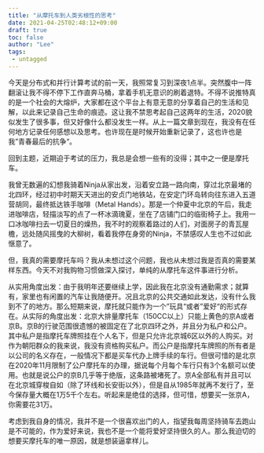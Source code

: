 ```yaml
---
title: "从摩托车到人类劣根性的思考"
date: 2021-04-25T02:48:12+09:00
draft: true
toc: false
author: "Lee"
tags:
 - untagged
---
```


今天是分布式和并行计算考试的前一天，我照常复习到深夜1点半。突然腹中一阵翻滚让我不得不停下工作直奔马桶，拿着手机无意识的刷着退特。不得不说推特真的是一个社会的大熔炉，大家都在这个平台上有意无意的分享着自己的生活和见解，以此来记录自己生命的痕迹。这让我不禁思考起自己这两年的生活，2020貌似发生了很多事，但又好像什么都没发生一样。从上一篇文章到现在，我没有在任何地方记录任何感想以及思考。也许现在是时候开始重新记录了，这也许也是我”青春最后的抗争“。

回到主题，近期迫于考试的压力，我总是会想一些有的没得；其中之一便是摩托车。

我曾无数遍的幻想我骑着Ninja从家出发，沿着安立路一路向南，穿过北京最堵的北四环，经过初中时期天天进出的安贞门地铁站，在安定门环岛转向往东进入五道营胡同，最终抵达铁手咖啡（Metal Hands）。那是一个仲夏中北京的午后，我走进咖啡店，轻描淡写的点了一杯冰滴瑰夏，坐在了店铺门口的临街椅子上。我用一口冰咖啡扫去一切夏日的燥热，我不时的观察着路过的人们，对面房子的青瓦屋檐，远处随风摇曳的大柳树，看着我停在身旁的Ninja，不禁感叹人生也不过如此惬意了。

但，我真的需要摩托车吗？我从未想过这个问题，我也从未想过我是否真的需要某样东西。今天不对我购物习惯做深入探讨，单纯的从摩托车这件事进行分析。

从实用角度出发：由于我明年还要继续上学，因此我在北京没有通勤需求；就算有，家里也有闲置的汽车让我随便开。况且北京的公共交通如此发达，没有什么我到不了的地方。那么短期来说，摩托就只能作为一个”玩具“或者”爱好“的形式存在。从实际的角度出发：北京大排量摩托车（150CC以上）只能上黄色的京A或者京B。京B的行驶范围很遗憾的被固定在了北京四环之外，并且分为私户和公户。其中私户是指摩托车牌照挂在个人名下，但是只允许北京城6区以外的人购买。对作为朝阳群众的我来说，我没有资格购买私户。而公户是指摩托车牌照的所有者是以公司的名义存在，一般情况下都是买车代办上牌手续的车行。但很可惜的是北京在2020年11月限制了公户摩托车的办理，据说每个月每个车行只有3个名额可以使用。也就是说公户的京B几乎等于绝版，这条路被堵死了。京A全部私有并且可以在北京城穿梭自如（除了环线和长安街以外），但是自从1985年就再不发行了，至今保存量大概在1万5千个左右。听起来是绝佳的选择，但可惜，想要买一张京A，你需要花31万。

考虑到我自身的情况，我并不是一个很喜欢出门的人，指望我每周坚持骑车去跑山是不可能的，作为爱好来说，我也不是一个能将爱好坚持很久的人。那么我迫切的想要买摩托车的唯一原因，就是想装逼拿样儿。
